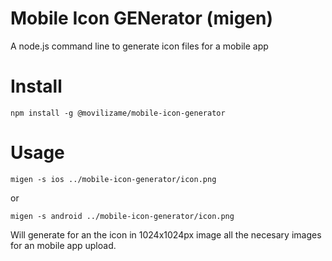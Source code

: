 # Mobile Icon GENerator (migen)
A node.js command line to generate icon files for a mobile app 

# Install

````
npm install -g @movilizame/mobile-icon-generator
````

# Usage

````
migen -s ios ../mobile-icon-generator/icon.png
````

or


````
migen -s android ../mobile-icon-generator/icon.png
````
Will generate for an the icon in 1024x1024px image all the necesary images for an mobile app upload.
